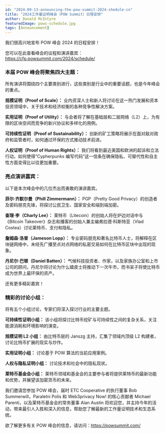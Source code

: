 ```yaml
---
id: "2024-09-13-announcing-the-pow-summit-2024-shedule-cn"
title: "2024工作量证明峰会（POW Summit）日程安排"
author: Donald McIntyre
featuredImage: pows-schedule.jpg
tags: [Announcement]
---
```


我们很高兴地宣布 POW 峰会 2024 的日程安排！

您可以在此查看峰会的议程和演讲嘉宾：https://cfp.powsummit.com/2024/schedule/

### 本届 POW 峰会将聚焦四大主题：

所有演讲将围绕四个主要类别进行，这些类别是行业中的重要话题，也是今年峰会的重点。

**规模证明（Proof of Scale）：** 业内资深人士和新人将讨论在这一热门发展和资本投资领域中，关于技术和经济权衡的各种竞争性解决方案。

**实用证明（Proof of Utility）：** 与会者将了解在基础层和二层网络（L2）上，为有限的区块空间而竞争的新兴协议和多样化的用例。

**可持续性证明（Proof of Sustainability）：** 创新的矿工策略将展示在面对敌对政府和监管者时，如何通过环保的方式推动技术前进。

**人权证明（Proof of Human Rights）：** 我们将看到最近美国和欧洲的起诉和立法行动，如何使得“Cypherpunks 编写代码”这一信条在确保隐私、可替代性和自主性方面变得比以往更加重要。

### 亮点演讲嘉宾：

以下是本次峰会中的几位杰出而勇敢的演讲嘉宾。

**菲尔·齐默尔曼（Phill Zimmermann）：** PGP（Pretty Good Privacy）的创造者及密码朋克先锋，将探讨公民卫生、国家安全和端到端加密。

**查理·李（Charly Lee）：** 莱特币（Litecoin）的创始人将在炉边对话中与《Bitcoin Takeover》杂志和播客的创始人兼主编弗拉德·科斯特亚（Vlad Costea）讨论莱特币、支付和隐私。

**詹姆森·洛普（Jameson Lopp）：** 专业密码朋克和著名比特币人士，将解释在区块链网络中，未经先广播至点对点网络的私密交易如何在比特币区块中出现的现象。

**丹尼尔·巴顿（Daniel Batten）：** 气候科技投资者、作家，以及家族办公室和上市公司的顾问，丹尼尔将讨论为什么嬉皮士将推动下一次牛市，而书呆子将使比特币成为世界上最环保的资产。

还有更多精彩嘉宾！

### 精彩的讨论小组：

将有五个小组讨论，专家们将深入探讨行业的主要主题。

**可持续性证明小组：** 该小组将探讨比特币挖矿与可持续性之间的复杂关系，关注能源消耗和环境影响的演变。

**规模证明 L2 小组：** 由比特币层的 Janszg 主持，汇集了领域内顶级 L2 构建者，讨论比特币扩展的现实与炒作。

**实用证明小组：** 讨论基于 POW 算法的当前应用案例。

**人权与隐私证明小组：** 讨论技术和社会中的隐私现状。

**莱特币基金会小组：** 莱特币领域和基金会的主要参与者将提供莱特币的最新功能和优势，并展望该加密货币的未来。

我们邀请您参加 POW 峰会，届时 ETC Cooperative 的执行董事 Bob Summerwill，Paralelni Polis 和 Web3privacy Now! 的核心贡献者 Michael Parenti，以及莱特币基金会的常务董事 Alan Austin 将欢迎您，并主持今年的活动，带来最引人入胜和深入的信息，帮助您了解最新的工作量证明技术和生态系统。

欲了解更多有关 POW 峰会的信息，请访问：https://powsummit.com/
